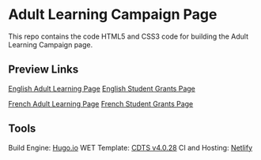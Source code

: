 # Adult Learning Campaign Page

This repo contains the code HTML5 and CSS3 code for building the Adult Learning Campaign page. 

## Preview Links 

[English Adult Learning Page](https://canada-ca-adult-campaign.netlify.com/en/)
[English Student Grants Page](https://canada-ca-adult-campaign.netlify.com/en/student-grants/)

[French Adult Learning Page](https://canada-ca-adult-campaign.netlify.com/fr/)
[French Student Grants Page](https://canada-ca-adult-campaign.netlify.com/fr/student-grants/)

## Tools 

Build Engine: [Hugo.io](https://gohugo.io/)
WET Template: [CDTS v4.0.28](https://ssl-templates.services.gc.ca/app/cls/wet/gcweb/v4_0_28/)
CI and Hosting: [Netlify](https://www.netlify.com/)
